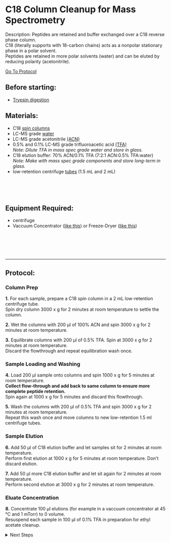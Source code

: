 C18 Column Cleanup for Mass Spectrometry
================================================================================
Description: Peptides are retained and buffer exchanged over a C18 reverse phase column.<br/>
C18 (literally supports with 18-carbon chains) acts as a nonpolar stationary phase in a polar solvent.<br/>
Peptides are retained in more polar solvents (water) and can be eluted by reducing polarity (acetonitrile).

[Go To Protocol](#protocol)

Before starting:
--------------------------------------------------------------------------------
* [Trypsin digestion](./On-Bead-Digestion)

Materials:
--------------------------------------------------------------------------------

  * C18 [spin columns](https://www.fishersci.ca/shop/products/pierce-c-18-spin-columns/pi89870)
  * LC-MS grade [water](https://www.fishersci.com/shop/products/water-optima-lc-ms-fisher-chemical-4/W64)
  * LC-MS grade acetonitrile [(ACN)](https://www.fishersci.com/shop/products/pierce-acetonitrile-acn-lc-ms-grade-3/PI85188)
  * 0.5% and 0.1% LC-MS grade trifluoroacetic acid [(TFA)](https://www.fishersci.ca/shop/products/trifluoroacetic-acid-optima-lc-ms-fisher-chemical-5/p-3803256)<br/>
  _Note: Dilute TFA in mass spec grade water and store in glass._
  * C18 elution buffer: 70% ACN/0.1% TFA (7:2:1 ACN:0.5% TFA:water)<br/>
  _Note: Make with mass spec grade components and store long-term in glass._
  * low-retention centrifuge [tubes](https://www.fishersci.com/shop/products/fisherbrand-low-retention-microcentrifuge-tubes-8/p-193936) (1.5 mL and 2 mL)
  
<br/><br/><br/>

Equipment Required:
--------------------------------------------------------------------------------
  
  * centrifuge
  * Vaccuum Concentrator ([like this](https://www.thermofisher.com/order/catalog/product/SPD2030A-220#/SPD2030A-220)) or Freeze-Dryer ([like this](https://www.labconco.com/product/freezone-25-liter-84c-benchtop-freeze-dryers/6117))

<br/><br/><br/><br/>
<!-- Use <br/> to fill in first page -->

___
Protocol:
--------------------------------------------------------------------------------

### Column Prep ###

**1.** For each sample, prepare a C18 spin column in a 2 mL low-retention centrifuge tube.<br/>
Spin dry column 3000 x g for 2 minutes at room temperature to settle the column.
    
**2.** Wet the columns with 200 µl of 100% ACN and spin 3000 x g for 2 minutes at room temperature. 
  
**3.** Equilibrate columns with 200 µl of 0.5% TFA. Spin at 3000 x g for 2 minutes at room temperature.<br/>
Discard the flowthrough and repeat equilibration wash once.

### Sample Loading and Washing ###

**4.** Load 200 µl sample onto columns and spin 1000 x g for 5 minutes at room temperature. <br/>
**Collect flow-through and add back to same column to ensure more complete peptide retention.**<br>
Spin again at 1000 x g for 5 minutes and discard this flowthrough.

**5.** Wash the columns with 200 µl of 0.5% TFA and spin 3000 x g for 2 minutes at room temperature.<br/>
Repeat this wash once and move columns to new low-retention 1.5 ml centrifuge tubes.

### Sample Elution ###

**6.** Add 50 µl of C18 elution buffer and let samples sit for 2 minutes at room temperature.<br/>
Perform first elution at 1000 x g for 5 minutes at room temperature. Don't discard elution.

**7.** Add 50 µl more C18 elution buffer and let sit again for 2 minutes at room temperature.<br/>
Perform second elution at 3000 x g for 2 minutes at room temperature.

### Eluate Concentration ###

**8.** Concentrate 100 µl elutions (for example in a vaccuum concentrator at 45 °C and 1 mTorr) to 0 volume.<br/>
Resuspend each sample in 100 µl of 0.1% TFA in preparation for ethyl acetate cleanup.
  
 
<!-- The text below creates dropdown lists for links to next steps or hyperlinks -->
  
<details>
  <summary>Next Steps</summary>

</p> <a href="./Ethyl-Acetate-Cleanup.md">
Ethyl Acetate Cleanup</a>  
  
</p> <a href="./Peptide-Quant.md">
Peptide Quantification</a>

</details>
